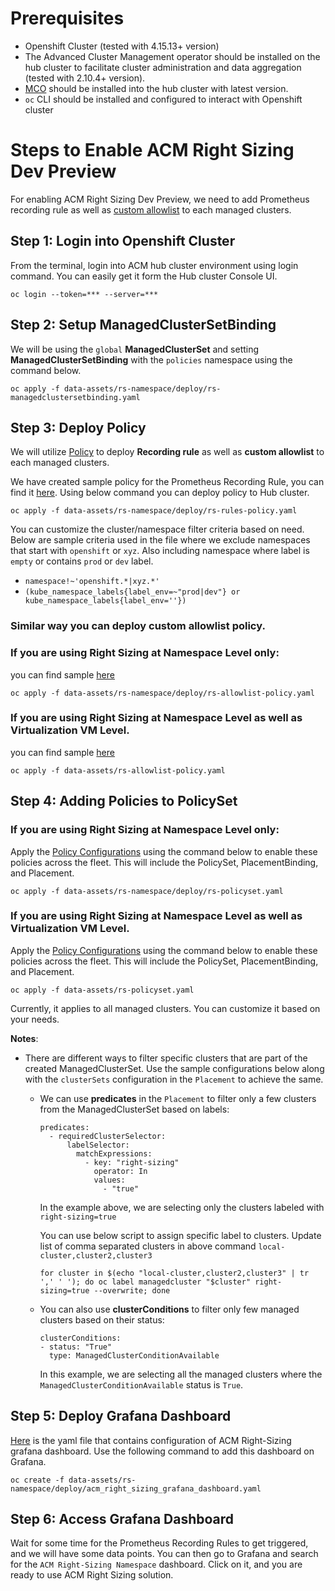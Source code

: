 # Prerequisites

- Openshift Cluster (tested with 4.15.13+ version)
- The Advanced Cluster Management operator should be installed on the hub cluster to facilitate cluster administration and data aggregation (tested with 2.10.4+ version).
- [MCO](https://github.com/stolostron/multicluster-observability-operator/) should be installed into the hub cluster with latest version. 
- `oc` CLI should be installed and configured to interact with Openshift cluster

# Steps to Enable ACM Right Sizing Dev Preview 

For enabling ACM Right Sizing Dev Preview, we need to add Prometheus recording rule as well as [custom allowlist](https://docs.redhat.com/en/documentation/red_hat_advanced_cluster_management_for_kubernetes/2.10/html-single/observability/index#creating-custom-rules) to each managed clusters.     

## Step 1: Login into Openshift Cluster
From the terminal, login into ACM hub cluster environment using login command. You can easily get it form the Hub cluster Console UI.  
```
oc login --token=*** --server=***
```

## Step 2: Setup ManagedClusterSetBinding
We will be using the  `global` **ManagedClusterSet** and setting **ManagedClusterSetBinding** with the `policies` namespace using the command below.    
```
oc apply -f data-assets/rs-namespace/deploy/rs-managedclustersetbinding.yaml
```

## Step 3: Deploy Policy 
We will utilize [Policy](https://access.redhat.com/documentation/en-us/red_hat_advanced_cluster_management_for_kubernetes/2.10/html/governance/governance#policy-overview) to deploy **Recording rule** as well as **custom allowlist** to each managed clusters. 

We have created sample policy for the Prometheus Recording Rule, you can find it [here](../../data-assets/rs-namespace/deploy/rs-rules-policy.yaml). Using below command you can deploy policy to Hub cluster.  
```
oc apply -f data-assets/rs-namespace/deploy/rs-rules-policy.yaml
```

You can customize the cluster/namespace filter criteria based on need. Below are sample criteria used in the file where we exclude namespaces that start with `openshift` or `xyz`. Also including namespace where label is `empty` or contains `prod` or `dev` label.

- `namespace!~'openshift.*|xyz.*'`
- `(kube_namespace_labels{label_env=~"prod|dev"} or kube_namespace_labels{label_env=''})`

### Similar way you can deploy custom allowlist policy.
### If you are using Right Sizing at Namespace Level only:
you can find sample [here](../../data-assets/rs-namespace/deploy/rs-allowlist-policy.yaml)
```
oc apply -f data-assets/rs-namespace/deploy/rs-allowlist-policy.yaml
```

### If you are using Right Sizing at Namespace Level as well as Virtualization VM Level.
you can find sample [here](../../data-assets/rs-allowlist-policy.yaml)
```
oc apply -f data-assets/rs-allowlist-policy.yaml
```

## Step 4: Adding Policies to PolicySet
### If you are using Right Sizing at Namespace Level only:
Apply the [Policy Configurations](../../data-assets/rs-namespace/deploy/rs-policyset.yaml) using the command below to enable these policies across the fleet. This will include the PolicySet, PlacementBinding, and Placement.
```
oc apply -f data-assets/rs-namespace/deploy/rs-policyset.yaml
```

### If you are using Right Sizing at Namespace Level as well as Virtualization VM Level.
Apply the [Policy Configurations](../../data-assets/rs-policyset.yaml) using the command below to enable these policies across the fleet. This will include the PolicySet, PlacementBinding, and Placement.
```
oc apply -f data-assets/rs-policyset.yaml
```

Currently, it applies to all managed clusters. You can customize it based on your needs.

**Notes**:
* There are different ways to filter specific clusters that are part of the created ManagedClusterSet. Use the sample configurations below along with the `clusterSets` configuration in the `Placement` to achieve the same. 
  * We can use **predicates** in the `Placement` to filter only a few clusters from the ManagedClusterSet based on labels: 
    ```
    predicates:
      - requiredClusterSelector:
          labelSelector:
            matchExpressions:
              - key: "right-sizing"
                operator: In
                values:
                  - "true"
    ```
    In the example above, we are selecting only the clusters labeled with `right-sizing=true`

    You can use below script to assign specific label to clusters. Update list of comma separated clusters in above command `local-cluster,cluster2,cluster3`   
    ```
    for cluster in $(echo "local-cluster,cluster2,cluster3" | tr ',' ' '); do oc label managedcluster "$cluster" right-sizing=true --overwrite; done
    ```

  * You can also use **clusterConditions** to filter only few managed clusters based on their status:
    ```
    clusterConditions:
    - status: "True"
      type: ManagedClusterConditionAvailable
    ```
    In this example, we are selecting all the managed clusters where the `ManagedClusterConditionAvailable` status is `True`.

## Step 5: Deploy Grafana Dashboard
[Here](../../data-assets/rs-namespace/deploy/acm_right_sizing_grafana_dashboard.yaml) is the yaml file that contains configuration of ACM Right-Sizing grafana dashboard. Use the following command to add this dashboard on Grafana. 

```
oc create -f data-assets/rs-namespace/deploy/acm_right_sizing_grafana_dashboard.yaml
```

## Step 6: Access Grafana Dashboard
Wait for some time for the Prometheus Recording Rules to get triggered, and we will have some data points. You can then go to Grafana and search for the `ACM Right-Sizing Namespace` dashboard. Click on it, and you are ready to use ACM Right Sizing solution.

